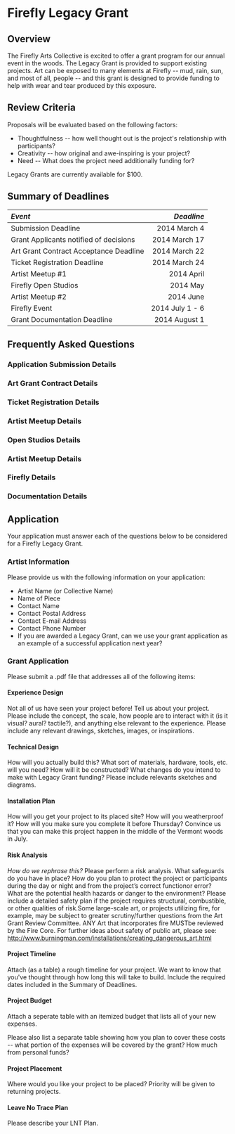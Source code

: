 # Firefly Legacy Grant

## Overview
The Firefly Arts Collective is excited to offer a grant program for our annual event in the woods.  The Legacy
Grant is provided to support existing projects. Art can be exposed to many elements at Firefly -- mud, rain, sun, and
most of all, people -- and this grant is designed to provide funding to help with wear and tear produced by this exposure.

## Review Criteria

Proposals will be evaluated based on the following factors:

* Thoughtfulness -- how well thought out is the project's relationship with participants?
* Creativity -- how original and awe-inspiring is your project?
* Need -- What does the project need additionally funding for?

Legacy Grants are currently available for $100.

## Summary of Deadlines
| *Event*                                | *Deadline*      |
| :-----                                 | ---------:      |
| Submission Deadline                    | 2014 March 4    |
| Grant Applicants notified of decisions | 2014 March 17   |
| Art Grant Contract Acceptance Deadline | 2014 March 22   |
| Ticket Registration Deadline           | 2014 March 24   |
| Artist Meetup #1                       | 2014 April      |
| Firefly Open Studios                   | 2014 May        |
| Artist Meetup #2                       | 2014 June       |
| Firefly Event                          | 2014 July 1 - 6 |
| Grant Documentation Deadline           | 2014 August 1   |

## Frequently Asked Questions

### Application Submission Details
### Art Grant Contract Details
### Ticket Registration Details
### Artist Meetup Details
### Open Studios Details
### Artist Meetup Details
### Firefly Details
### Documentation Details

## Application

Your application must answer each of the questions below to be considered for a Firefly Legacy Grant.

### Artist Information
Please provide us with the following information on your application:
* Artist Name (or Collective Name)
* Name of Piece
* Contact Name
* Contact Postal Address
* Contact E-mail Address
* Contact Phone Number
* If you are awarded a Legacy Grant, can we use your grant application as an example of a successful application
  next year?
  

### Grant Application

Please submit a .pdf file that addresses all of the following items:

#### Experience Design
Not all of us have seen your project before!  Tell us about your project.  Please include the concept, the scale, how people are to interact with it (is it visual?
aural? tactile?), and anything else relevant to the experience.  Please include any relevant drawings, sketches, images,
or inspirations.

#### Technical Design
How will you actually build this? What sort of materials, hardware, tools, etc. will you need?  How will it be
constructed?  What changes do you intend to make with Legacy Grant funding?  Please include relevants sketches and diagrams.

#### Installation Plan
How will you get your project to its placed site? How will you weatherproof it? How will you make sure you complete it
before Thursday? Convince us that you can make this project happen in the middle of the Vermont woods in July.

#### Risk Analysis
*How do we rephrase this?*
Please perform a risk analysis. What safeguards do you have in place? How do you plan to protect the project or
participants during the day or night and from the project’s correct functionor error? What are the potential health
hazards or danger to the environment? Please include a detailed safety plan if the project requires structural,
combustible, or other qualities of risk.Some large-scale art, or projects utilizing fire, for example, may be subject to
greater scrutiny/further questions from the Art Grant Review Committee. ANY Art that incorporates fire MUSTbe reviewed
by the Fire Core. For further ideas about safety of public art, please see:
http://www.burningman.com/installations/creating_dangerous_art.html

#### Project Timeline
Attach (as a table) a rough timeline for your project.  We want to know that you've thought through how long this will
take to build.  Include the required dates included in the Summary of Deadlines.

#### Project Budget
Attach a seperate table with an itemized budget that lists all of your new expenses.

Please also list a separate table showing how you plan to cover these costs -- what portion of the expenses will be
covered by the grant? How much from personal funds?

#### Project Placement
Where would you like your project to be placed?  Priority will be given to returning projects.

#### Leave No Trace Plan
Please describe your LNT Plan.
